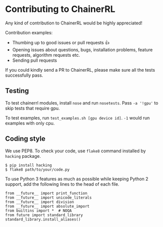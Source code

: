 # Contributing to ChainerRL

Any kind of contribution to ChainerRL would be highly appreciated!

Contribution examples:
- Thumbing up to good issues or pull requests :+1:
- Opening issues about questions, bugs, installation problems, feature requests, algorithm requests etc.
- Sending pull requests

If you could kindly send a PR to ChainerRL, please make sure all the tests successfully pass.

## Testing

To test chainerrl modules, install `nose` and run `nosetests`. Pass `-a '!gpu'` to skip tests that require gpu.

To test examples, run `test_examples.sh [gpu device id]`. `-1` would run examples with only cpu.

## Coding style

We use PEP8. To check your code, use `flake8` command installed by `hacking` package.
```
$ pip install hacking
$ flake8 path/to/your/code.py
```

To use Python 3 features as much as possible while keeping Python 2 support, add the following lines to the head of each file.
```
from __future__ import print_function
from __future__ import unicode_literals
from __future__ import division
from __future__ import absolute_import
from builtins import *  # NOQA
from future import standard_library
standard_library.install_aliases()
```

